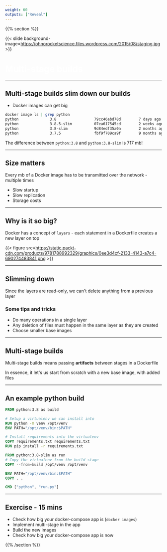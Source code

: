 ```yaml
---
weight: 60
outputs: ["Reveal"]
---
```


{{% section %}}

{{< slide background-image=https://ohnorocketscience.files.wordpress.com/2015/08/staging.jpg >}}

<h1 style="color: white">Multi-stage builds</h1>

---

## Multi-stage builds slim down our builds

- Docker images can get big

```bash
docker image ls | grep python
python              3.8                 79cc46abd78d        7 days ago          882MB
python              3.8.5-slim          07ea617545cd        2 weeks ago         113MB
python              3.8-slim            9d84edf35a0a        2 months ago        165MB
python              3.7.5               fbf9f709ca9f        9 months ago        917MB
```

The difference between `python:3.8` and `python:3.8-slim` is 717 mb!

---

## Size matters

Every mb of a Docker image has to be transmitted over the network - multiple times

- Slow startup
- Slow replication
- Storage costs

---

## Why is it so big?

Docker has a concept of `layers` - each statement in a Dockerfile creates a new layer on top

{{< figure src=https://static.packt-cdn.com/products/9781788992329/graphics/0ee3d4cf-2133-4143-a7c4-690274483841.png >}}

---

## Slimming down

Since the layers are read-only, we can't delete anything from a previous layer

### Some tips and tricks

- Do many operations in a single layer
- Any deletion of files must happen in the same layer as they are created
- Choose smaller base images

---

## Multi-stage builds

Multi-stage builds means passing **artifacts** between stages in a Dockerfile

In essence, it let's us start from scratch with a new base image, with added files

---

## An example python build

```Dockerfile
FROM python:3.8 as build

# Setup a virtualenv we can install into
RUN python -m venv /opt/venv
ENV PATH="/opt/venv/bin:$PATH"

# Install requirements into the virtualenv
COPY requirements.txt requirements.txt
RUN pip install -r requirements.txt

FROM python:3.8-slim as run
# Copy the virtualenv from the build stage
COPY --from=build /opt/venv /opt/venv

ENV PATH="/opt/venv/bin:$PATH"
COPY . .

CMD ["python", "run.py"]
```

---

## Exercise - 15 mins

- Check how big your docker-compose app is (`docker images`)
- Implement multi-stage in the app
- Build the new images
- Check how big your docker-compose app is now

{{% /section %}}